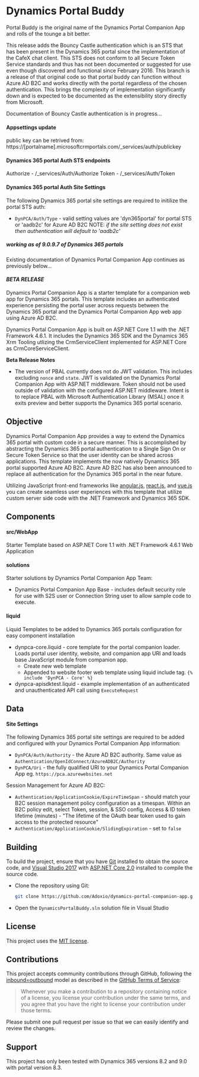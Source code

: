 # Dynamics Portal Buddy

Portal Buddy is the original name of the Dynamics Portal Companion App and rolls of the tounge a bit better.  

This release adds the Bouncy Castle authentication which is an STS that has been present in the Dynamics 365 portal since the implementation of the CafeX chat client.  This STS does not conform to all Secure Token Service standards and thus has not been documented or suggested for use even though discovered and functional since February 2016.  This branch is a release of that original code so that portal buddy can function without Azure AD B2C and works directly with the portal regardless of the chosen authentication.  This brings the complexity of implementation significantly down and is expected to be documented as the extensibility story directly from Microsoft.

Documentation of Bouncy Castle authentication is in progress...

#### Appsettings update

public key can be retrived from:
https://[portalname].microsoftcrmportals.com/_services/auth/publickey

#### Dynamics 365 portal Auth STS endpoints

Authorize - /_services/Auth/Authorize
Token - /_services/Auth/Token

#### Dynamics 365 portal Auth Site Settings
The following Dynamics 365 portal site settings are required to initilize the portal STS auth:
* `DynPCA/Auth/Type` - valid setting values are 'dyn365portal' for portal STS or 'aadb2c' for Azure AD B2C NOTE: *if the site setting does not exist then authentication will default to 'aadb2c'*

##### working as of 9.0.9.7 of Dynamics 365 portals

Existing documentation of Dynamics Portal Companion App continues as previously below...

#### *BETA RELEASE*

Dynamics Portal Companion App is a starter template for a companion web app for Dynamics 365 portals.  This template includes an authenticated experience persisting the portal user across requests between the Dynamics 365 portal and the Dynamics Portal Companion App web app using Azure AD B2C.

Dynamics Portal Companion App is built on ASP.NET Core 1.1 with the .NET Framework 4.6.1.  It includes the Dynamics 365 SDK and the Dynamics 365 Xrm Tooling utlizing the CrmServiceClient implemented for ASP.NET Core as CrmCoreServiceClient.

 **Beta Release Notes**
* The version of PBAL currently does not do JWT validation.  This includes excluding `nonce` and `state`.  JWT is validated on the Dynamics Portal Companion App with ASP.NET middleware.  Token should not be used outside of validation with the configured ASP.NET middleware.  Intent is to replace PBAL with Microsoft Authentication Library (MSAL) once it exits preview and better supports the Dynamics 365 portal scenario.

## Objective

Dynamics Portal Companion App provides a way to extend the Dynamics 365 portal with custom code in a secure manner.  This is accomplished by abstracting the Dynamics 365 portal authentication to a Single Sign On or Secure Token Service so that the user identity can be shared across applications.  This template implements the now natively Dynamics 365 portal supported Azure AD B2C.  Azure AD B2C has also been announced to replace all authentication for the Dynamics 365 portal in the near future.

Utilizing JavaScript front-end frameworks like [angular.js](https://angular.io/), [react.js](https://facebook.github.io/react/), and [vue.js](https://vuejs.org/) you can create seamless user experiences with this template that utilize custom server side code with the .NET Framework and Dynamics 365 SDK.

## Components

#### src/WebApp
Starter Template based on ASP.NET Core 1.1 with .NET Framework 4.6.1 Web Application

#### solutions
Starter solutions by Dynamics Portal Companion App Team:
* Dynamics Portal Companion App Base - includes default security role for use with S2S user or Connection String user to allow sample code to execute.

#### liquid
Liquid Templates to be added to Dynamics 365 portals configuration for easy component installation
* dynpca-core.liquid - core template for the portal companion loader.  Loads portal user identity, website, and companion app URI and loads base JavaScript module from companion app.  
	* Create new web template
	* Appended to website footer web template using liquid include tag. `{% include 'DynPCA - Core' %}`
* dynpca-apisdktest.liquid - example implementation of an authenticated and unauthenticated API call using `ExecuteRequest`

## Data

#### Site Settings
The following Dynamics 365 portal site settings are required to be added and configured with your Dynamics Portal Companion App information:
* `DynPCA/Auth/Authority` - the Azure AD B2C authority.  Same value as `Authentication/OpenIdConnect/AzureADB2C/Authority`
* `DynPCA/Uri` - the fully qualified URI to your Dynamics Portal Companion App eg. `https://pca.azurewebsites.net`

Session Management for Azure AD B2C:
* `Authentication/ApplicationCookie/ExpireTimeSpan` - should match your B2C session management policy configuration as a timespan.  Within an B2C policy edit, select Token, session, & SSO config, Access & ID token lifetime (minutes) - "The lifetime of the OAuth bear token used to gain access to the protected resource"
* `Authentication/ApplicationCookie/SlidingExpiration` - set to `false`


## Building

To build the project, ensure that you have [Git](https://git-scm.com/downloads) installed to obtain the source code, and [Visual Studio 2017](https://docs.microsoft.com/en-us/visualstudio/welcome-to-visual-studio) with [ASP.NET Core 2.0](https://www.microsoft.com/net/download/core) installed to compile the source code.

- Clone the repository using Git:
  ```sh
  git clone https://github.com/Adoxio/dynamics-portal-companion-app.git
  ```
- Open the `DynamicsPortalBuddy.sln` solution file in Visual Studio

## License

This project uses the [MIT license](https://opensource.org/licenses/MIT).

## Contributions

This project accepts community contributions through GitHub, following the [inbound=outbound](https://opensource.guide/legal/#does-my-project-need-an-additional-contributor-agreement) model as described in the [GitHub Terms of Service](https://help.github.com/articles/github-terms-of-service/#6-contributions-under-repository-license):
> Whenever you make a contribution to a repository containing notice of a license, you license your contribution under the same terms, and you agree that you have the right to license your contribution under those terms.

Please submit one pull request per issue so that we can easily identify and review the changes.

## Support
This project has only been tested with Dynamics 365 versions 8.2 and 9.0 with portal version 8.3.